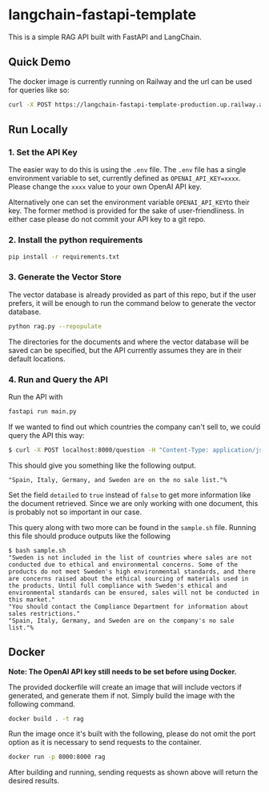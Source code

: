 # langchain-fastapi-template
This is a simple RAG API built with FastAPI and LangChain.

## Quick Demo
The docker image is currently running on Railway and the url can be used for 
queries like so:
```bash
curl -X POST https://langchain-fastapi-template-production.up.railway.app/question -H "Content-Type: application/json" -d '{"input": "Why not trade with Sweden?", "detailed": false}'
```



## Run Locally

### 1. Set the API Key
The easier way to do this is using the `.env`
file.
The `.env` file has a single environment variable to set,
currently defined as `OPENAI_API_KEY=xxxx`. 
Please change the `xxxx` value to your own OpenAI API key.

Alternatively one can set the environment variable 
`OPENAI_API_KEY`to their key. The former method is provided 
for the sake of user-friendliness. In either case please do 
not commit your API key to a git repo.
### 2. Install the python requirements
```bash
pip install -r requirements.txt
```

### 3. Generate the Vector Store
The vector database is already provided as part of this repo,
but if the user prefers, it will be enough to run the command below to generate the vector
database.
```bash
python rag.py --repopulate
```
The directories for the documents and where the vector database
will be saved can be specified, but the API currently assumes
they are in their default locations.

### 4. Run and Query the API
Run the API with 
```bash
fastapi run main.py
```

If we wanted to find out which countries the company can't sell to, we could 
query the API this way:
```bash
$ curl -X POST localhost:8000/question -H "Content-Type: application/json" -d '{"input": "Which countries are on our no sale list?", "detailed": false}'
```
This should give you something like the following output.
```
"Spain, Italy, Germany, and Sweden are on the no sale list."%       
```
Set the field `detailed` to `true` instead of `false` to get more 
information like the document retrieved. Since we are only working with one
document, this is probably not so important in our case.

This query along with two more can be found in the `sample.sh` 
file. 
Running this file should produce outputs like the following
```
$ bash sample.sh 
"Sweden is not included in the list of countries where sales are not conducted due to ethical and environmental concerns. Some of the products do not meet Sweden's high environmental standards, and there are concerns raised about the ethical sourcing of materials used in the products. Until full compliance with Sweden's ethical and environmental standards can be ensured, sales will not be conducted in this market."
"You should contact the Compliance Department for information about sales restrictions."
"Spain, Italy, Germany, and Sweden are on the company's no sale list."%    
```

## Docker
**Note: The OpenAI API key still needs to be set before using Docker.**


The provided dockerfile will create an image that will include
vectors if generated, and generate them if not. Simply
build the image with the following command.
```bash
docker build . -t rag 
```

Run the image once it's built with the following, please do not
omit the port option as it is necessary to send requests to the
container.
```bash
docker run -p 8000:8000 rag
```

After building and running, sending requests as shown above will return 
the desired results.

